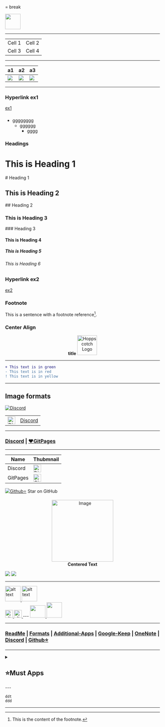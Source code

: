 <br> = break



<a href="url">
  <img src="imgurl" width="50" height="50">
</a>

---

<table>
  <tr> <!-- Start of first row -->
    <td>Cell 1</td> <!-- First cell in the first row -->
    <td>Cell 2</td> <!-- Second cell in the first row -->
  </tr> <!-- End of first row -->
  
  <tr> <!-- Start of second row -->
    <td>Cell 3</td> <!-- First cell in the second row -->
    <td>Cell 4</td> <!-- Second cell in the second row -->
  </tr> <!-- End of second row -->
</table>



---


|                                a1                                 |                                        a2                                         |                        a3                         |
| ----------------------------------------------------------------- | --------------------------------------------------------------------------------- | ------------------------------------------------- |
| [![](/asset/discord-50x50.png)](https://discord.com/channels/@me) | [![](/asset/Git-50x50.png)](https://github.com/stars/nahid6970/lists/myfavorites) | [![](/asset/android.png)](/linked/androidapps.md) |


---

### Hyperlink ex1
<a href="/hyperlinked/hp.txt">ex1</a>

###
- gggggggg
  - gggggg
    - gggg

### Headings
<h1>This is Heading 1</h1>  
# Heading 1  
<h2>This is Heading 2</h2>  
## Heading 2  
<h3>This is Heading 3</h3>  
### Heading 3  
<h4>This is Heading 4</h4>  
<h5>This is Heading 5</h5>
<h6>This is Heading 6</h6>

### Hyperlink ex2
[ex2](/hyperlinked/hp.txt)

### Footnote
This is a sentence with a footnote reference[^1].
[^1]: This is the content of the footnote.

### Center Align
<div align="center"> <b>title</b>
   <a href="Ben10"> 
     <img src="https://avatars.githubusercontent.com/u/56705483" alt="Hoppscotch Logo" height="64">
</a>
</div>

---
```diff
+ This text is in green
- This text is in red
! This text is in yellow
```
---
## Image formats
[![Discord](https://assets-global.website-files.com/6257adef93867e50d84d30e2/636e0a6a49cf127bf92de1e2_icon_clyde_blurple_RGB.png)](https://discord.com/channels/@me)

<table>
  <tr>
    <td>
      <a href="https://discord.com/channels/@me">
        <img src="https://assets-global.website-files.com/6257adef93867e50d84d30e2/636e0a6a49cf127bf92de1e2_icon_clyde_blurple_RGB.png" alt="Discord" width="25">
      </a>
    </td>
    <td>
      <a href="https://discord.com/channels/@me">Discord</a>
    </td>
  </tr>
</table>

---

### [Discord](https://discord.com/channels/@me) | [❤️GitPages](https://github.com/stars/nahid6970/lists/myfavorites)

---


|   Name   |                                                          Thubmnail                                                          |
| -------- | --------------------------------------------------------------------------------------------------------------------------- |
| Discord  | <img src="/asset/discord.png" alt="Discord" width="25">                                                                     |
| GitPages | <a href="https://github.com/stars/nahid6970/lists/myfavorites"><img src="/asset/Git.png" alt="GitHub Stars" width="25"></a> |

[![Github⭐](/asset/Git2.png)](https://github.com/stars/nahid6970/lists/myfavorites) Star on GitHub

<p align="center">
  <img src="/asset/discord-25x25.png" alt="Image" width="200" height="200"><br>
  <strong>Centered Text</strong>
</p>


[![](/asset/discord-25x25.png)](https://discord.com/channels/@me) [![](/asset/Git2.png)](https://github.com/stars/nahid6970/lists/myfavorites)



---
<a href="https://www.google.com">
  <img src="https://play-lh.googleusercontent.com/PCpXdqvUWfCW1mXhH1Y_98yBpgsWxuTSTofy3NGMo9yBTATDyzVkqU580bfSln50bFU=w240-h480-rw" alt="alt text" width="50" height="50">
</a>
<a href="https://www.google.com">
  <img src="https://play-lh.googleusercontent.com/PCpXdqvUWfCW1mXhH1Y_98yBpgsWxuTSTofy3NGMo9yBTATDyzVkqU580bfSln50bFU=w240-h480-rw" alt="alt text" width="50" height="50">
</a>

<br>

<a href="https://www.google.com">
  <img src="https://play-lh.googleusercontent.com/PCpXdqvUWfCW1mXhH1Y_98yBpgsWxuTSTofy3NGMo9yBTATDyzVkqU580bfSln50bFU=w240-h480-rw" alt="alt text" width="25" height="25">
</a>  

<a href="https://www.google.com">
  <img src="https://play-lh.googleusercontent.com/PCpXdqvUWfCW1mXhH1Y_98yBpgsWxuTSTofy3NGMo9yBTATDyzVkqU580bfSln50bFU=w240-h480-rw" alt="alt text" width="25" height="25">
</a>  
---


<a href="https://discord.com/channels/@me">
  <img src="https://assets-global.website-files.com/6257adef93867e50d84d30e2/636e0a6a49cf127bf92de1e2_icon_clyde_blurple_RGB.png" width="50" height="40">
</a>

<a href="https://github.com/stars/nahid6970/lists/myfavorites">
  <img src="https://play-lh.googleusercontent.com/PCpXdqvUWfCW1mXhH1Y_98yBpgsWxuTSTofy3NGMo9yBTATDyzVkqU580bfSln50bFU" width="50" height="50">
</a>

---

### [ReadMe](/README.md) | [Formats](/linked/formats.md) | [Additional-Apps](/linked/additional.md) | [Google-Keep](https://keep.google.com/) | [OneNote](https://www.onenote.com/notebooks?wdorigin=+ondchrd&auth=1&nf=1&fromAR=1) | [Discord](https://discord.com/channels/@me) | [Github⭐](https://github.com/stars/nahid6970/lists/myfavorites)




---
<details><summary><h2>⭐Must Apps</h2></summary>
- a
- b
- c
</details>
---

    ddt
    ddd
---